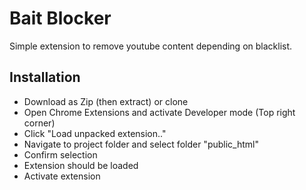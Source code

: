 # Bait Blocker
Simple extension to remove youtube content depending on blacklist.

## Installation
- Download as Zip (then extract) or clone
- Open Chrome Extensions and activate Developer mode (Top right corner)
- Click "Load unpacked extension.."
- Navigate to project folder and select folder "public_html"
- Confirm selection
- Extension should be loaded
- Activate extension
